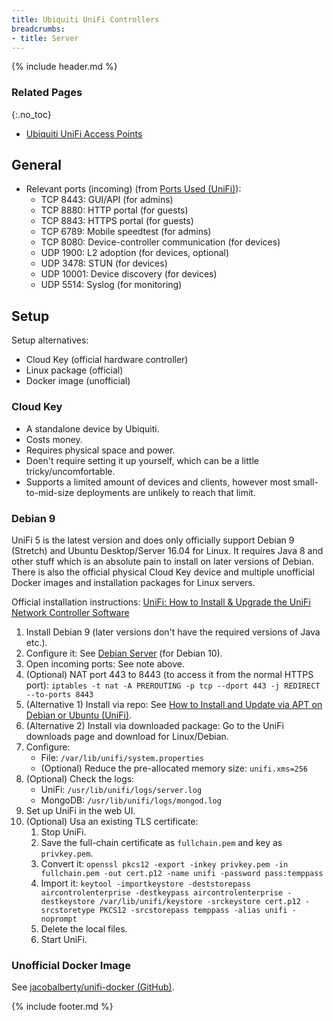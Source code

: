 ```yaml
---
title: Ubiquiti UniFi Controllers
breadcrumbs:
- title: Server
---
```

{% include header.md %}

### Related Pages
{:.no_toc}

- [Ubiquiti UniFi Access Points](/networking/ubiquiti-unifi-aps/)

## General

- Relevant ports (incoming) (from [Ports Used (UniFi)](https://help.ubnt.com/hc/en-us/articles/218506997-UniFi-Ports-Used)):
    - TCP 8443: GUI/API (for admins)
    - TCP 8880: HTTP portal (for guests)
    - TCP 8843: HTTPS portal (for guests)
    - TCP 6789: Mobile speedtest (for admins)
    - TCP 8080: Device-controller communication (for devices)
    - UDP 1900: L2 adoption (for devices, optional)
    - UDP 3478: STUN (for devices)
    - UDP 10001: Device discovery (for devices)
    - UDP 5514: Syslog (for monitoring)

## Setup

Setup alternatives:

- Cloud Key (official hardware controller)
- Linux package (official)
- Docker image (unofficial)

### Cloud Key

- A standalone device by Ubiquiti.
- Costs money.
- Requires physical space and power.
- Doen't require setting it up yourself, which can be a little tricky/uncomfortable.
- Supports a limited amount of devices and clients, however most small-to-mid-size deployments are unlikely to reach that limit.

### Debian 9

UniFi 5 is the latest version and does only officially support Debian 9 (Stretch) and Ubuntu Desktop/Server 16.04 for Linux. It requires Java 8 and other stuff which is an absolute pain to install on later versions of Debian. There is also the official physical Cloud Key device and multiple unofficial Docker images and installation packages for Linux servers.

Official installation instructions: [UniFi: How to Install & Upgrade the UniFi Network Controller Software](https://help.ubnt.com/hc/en-us/articles/360012282453-UniFi-How-to-Install-Upgrade-the-UniFi-Network-Controller-Software)

1. Install Debian 9 (later versions don't have the required versions of Java etc.).
1. Configure it: See [Debian Server](/linux-servers/debian/) (for Debian 10).
1. Open incoming ports: See note above.
1. (Optional) NAT port 443 to 8443 (to access it from the normal HTTPS port): `iptables -t nat -A PREROUTING -p tcp --dport 443 -j REDIRECT --to-ports 8443`
1. (Alternative 1) Install via repo: See [How to Install and Update via APT on Debian or Ubuntu (UniFi)](https://help.ui.com/hc/en-us/articles/220066768-UniFi-How-to-Install-and-Update-via-APT-on-Debian-or-Ubuntu).
1. (Alternative 2) Install via downloaded package: Go to the UniFi downloads page and download for Linux/Debian.
1. Configure:
    - File: `/var/lib/unifi/system.properties`
    - (Optional) Reduce the pre-allocated memory size: `unifi.xms=256`
1. (Optional) Check the logs:
    - UniFi: `/usr/lib/unifi/logs/server.log`
    - MongoDB: `/usr/lib/unifi/logs/mongod.log`
1. Set up UniFi in the web UI.
1. (Optional) Usa an existing TLS certificate:
    1. Stop UniFi.
    1. Save the full-chain certificate as `fullchain.pem` and key as `privkey.pem`.
    1. Convert it: `openssl pkcs12 -export -inkey privkey.pem -in fullchain.pem -out cert.p12 -name unifi -password pass:temppass`
    1. Import it: `keytool -importkeystore -deststorepass aircontrolenterprise -destkeypass aircontrolenterprise -destkeystore /var/lib/unifi/keystore -srckeystore cert.p12 -srcstoretype PKCS12 -srcstorepass temppass -alias unifi -noprompt`
    1. Delete the local files.
    1. Start UniFi.

### Unofficial Docker Image

See [jacobalberty/unifi-docker (GitHub)](https://github.com/jacobalberty/unifi-docker).

{% include footer.md %}
